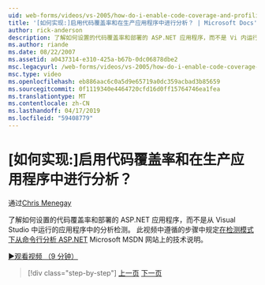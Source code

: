 ```yaml
---
uid: web-forms/videos/vs-2005/how-do-i-enable-code-coverage-and-profiling-in-production-applications
title: '[如何实现:]启用代码覆盖率和在生产应用程序中进行分析？ | Microsoft Docs'
author: rick-anderson
description: 了解如何设置的代码覆盖率和部署的 ASP.NET 应用程序，而不是 Vi 内运行的应用程序中的分析检测...
ms.author: riande
ms.date: 08/22/2007
ms.assetid: a0437314-e310-425a-b67b-0dc06878dbe2
msc.legacyurl: /web-forms/videos/vs-2005/how-do-i-enable-code-coverage-and-profiling-in-production-applications
msc.type: video
ms.openlocfilehash: eb886aac6c0a5d9e65719a0dc359acbad3b85659
ms.sourcegitcommit: 0f1119340e4464720cfd16d0ff15764746ea1fea
ms.translationtype: MT
ms.contentlocale: zh-CN
ms.lasthandoff: 04/17/2019
ms.locfileid: "59408779"
---
```

# <a name="how-do-i-enable-code-coverage-and-profiling-in-production-applications"></a>[如何实现:]启用代码覆盖率和在生产应用程序中进行分析？

通过[Chris Menegay](https://twitter.com/CMenegay)

了解如何设置的代码覆盖率和部署的 ASP.NET 应用程序，而不是从 Visual Studio 中运行的应用程序中的分析检测。 此视频中遵循的步骤中规定[在检测模式下从命令行分析 ASP.NET](https://msdn.microsoft.com/teamsystem/aa718860.aspx) Microsoft MSDN 网站上的技术说明。

[&#9654;观看视频 （9 分钟）](https://channel9.msdn.com/Blogs/ASP-NET-Site-Videos/how-do-i-enable-code-coverage-and-profiling-in-production-applications)

> [!div class="step-by-step"]
> [上一页](how-do-i-run-unit-tests-against-a-deployed-database.md)
> [下一页](web-deployment-projects.md)
